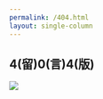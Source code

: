```yaml
---
permalink: /404.html
layout: single-column
---
```




## 4(留)0(言)4(版)

![](<https://counter2015.com/picture/beiju.jpg>)

